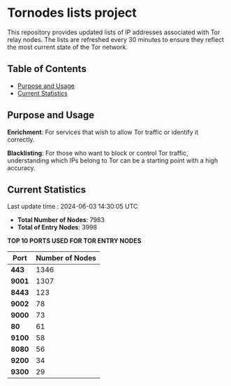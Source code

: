 # Tornodes lists project

This repository provides updated lists of IP addresses associated with Tor relay nodes. The lists are refreshed every 30 minutes to ensure they reflect the most current state of the Tor network.

## Table of Contents

- [Purpose and Usage](#purpose-and-usage)
- [Current Statistics](#current-statistics)


## Purpose and Usage

**Enrichment**: For services that wish to allow Tor traffic or identify it correctly.

**Blacklisting**: For those who want to block or control Tor traffic, understanding which IPs belong to Tor can be a starting point with a high accuracy.

## Current Statistics

Last update time : 2024-06-03 14:30:05 UTC

- **Total Number of Nodes**: 7983
- **Total of Entry Nodes**: 3998

**TOP 10 PORTS USED FOR TOR ENTRY NODES**

| **Port** | **Number of Nodes** |
|------|-----------------|
| **443**   | 1346  |
| **9001**   | 1307  |
| **8443**   | 123  |
| **9002**   | 78  |
| **9000**   | 73  |
| **80**   | 61  |
| **9100**   | 58  |
| **8080**   | 56  |
| **9200**   | 34  |
| **9300**   | 29  |

